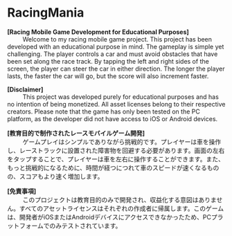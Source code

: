 # RacingMania

<b>[Racing Mobile Game Development for Educational Purposes]</b>
<br>
&nbsp;&nbsp;&nbsp;&nbsp;&nbsp;&nbsp;&nbsp;&nbsp;
    Welcome to my racing mobile game project. This project has been developed with an educational purpose in mind. The gameplay is simple yet challenging. The player controls a car and must avoid obstacles that have been set along the race track. By tapping the left and right sides of the screen, the player can steer the car in either direction. The longer the player lasts, the faster the car will go, but the score will also increment faster.

    
<b>[Disclaimer]</b>
<br>
&nbsp;&nbsp;&nbsp;&nbsp;&nbsp;&nbsp;&nbsp;&nbsp;
    This project was developed purely for educational purposes and has no intention of being monetized. All asset licenses belong to their respective creators. Please note that the game has only been tested on the PC platform, as the developer did not have access to iOS or Android devices.

<b>[教育目的で制作されたレースモバイルゲーム開発]</b>
<br>
&nbsp;&nbsp;&nbsp;&nbsp;&nbsp;&nbsp;&nbsp;&nbsp;
    ゲームプレイはシンプルでありながら挑戦的です。プレイヤーは車を操作し、レーストラックに設置された障害物を回避する必要があります。画面の左右をタップすることで、プレイヤーは車を左右に操作することができます。また、もっと挑戦的になるために、時間が経つにつれて車のスピードが速くなるものの、スコアもより速く増加します。

<b>[免責事項]</b>
<br>
&nbsp;&nbsp;&nbsp;&nbsp;&nbsp;&nbsp;&nbsp;&nbsp;
    このプロジェクトは教育目的のみで開発され、収益化する意図はありません。すべてのアセットライセンスはそれぞれの作成者に帰属します。このゲームは、開発者がiOSまたはAndroidデバイスにアクセスできなかったため、PCプラットフォームでのみテストされています。
